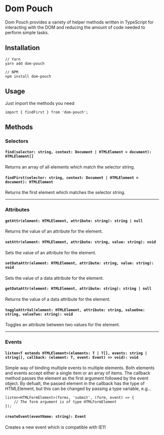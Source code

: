 # Dom Pouch

Dom Pouch provides a variety of helper methods written in TypeScript for interacting with the DOM and reducing the amount of code needed to perform simple tasks.

## Installation
```
// Yarn
yarn add dom-pouch

// NPM
npm install dom-pouch
```

## Usage
Just import the methods you need
```
import { findFirst } from 'dom-pouch';
```

## Methods

### Selectors

#### `find(selector: string, context: Document | HTMLElement = document): HTMLElement[]`
Returns an array of all elements which match the selector string.

#### `findFirst(selector: string, context: Document | HTMLElement = document): HTMLElement`
Returns the first element which matches the selector string.

---

### Attributes

#### `getAttr(element: HTMLElement, attribute: string): string | null`
Returns the value of an attribute for the element.

#### `setAttr(element: HTMLElement, attribute: string, value: string): void`
Sets the value of an attribute for the element.

#### `setDataAttr(element: HTMLElement, attribute: string, value: string): void`
Sets the value of a data attribute for the element.

#### `getDataAttr(element: HTMLElement, attribute: string): string | null`
Returns the value of a data attribute for the element.

#### `toggleAttrVal(element: HTMLElement, attribute: string, valueOne: string, valueTwo: string): void`
Toggles an attribute between two values for the element.

---

### Events

#### `listen<T extends HTMLElement>(elements: T | T[], events: string | string[], callback: (element: T, event: Event) => void): void`
Simple way of binding multiple events to multiple elements. Both elements and events accept either a single item or an array of items. The callback method passes the element as the first argument followed by the event object. By defualt, the passed element in the callback has the type of HTMLElement, but this can be changed by passing a type variable, e.g...

```
listen<HTMLFormElement>(forms, 'submit', (form, event) => {
    // The form argument is of type HTMLFormElement
});
```

#### `createEvent(eventName: string): Event`
Creates a new event which is compatible with IE11
